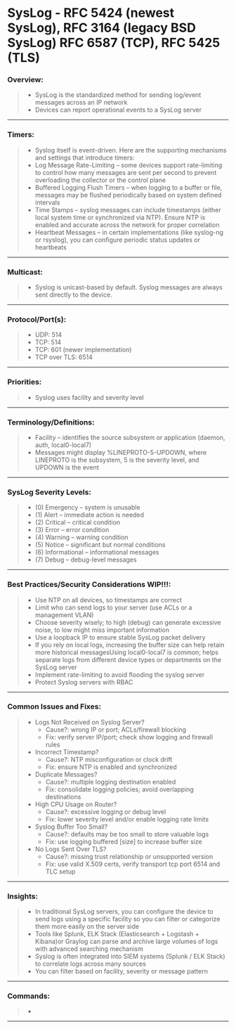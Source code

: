 # SysLog - RFC 5424 (newest SysLog), RFC 3164 (legacy BSD SysLog) RFC 6587 (TCP), RFC 5425 (TLS)

### Overview: 
> * SysLog is the standardized method for sending log/event messages across an IP network
> *  Devices can report operational events to a SysLog server
---
### Timers:
> * Syslog itself is event-driven. Here are the supporting mechanisms and settings that introduce timers:
> * Log Message Rate-Limiting – some devices support rate-limiting to control how many messages are sent per second to prevent overloading the collector or the control plane
> * Buffered Logging Flush Timers – when logging to a buffer or file, messages may be flushed periodically based on system defined intervals
> * Time Stamps – syslog messages can include timestamps (either local system time or synchronized via NTP). Ensure NTP is enabled and accurate across the network for proper correlation
> * Heartbeat Messages – in certain implementations (like syslog-ng or rsyslog), you can configure periodic status updates or heartbeats
---
### Multicast:
> * Syslog is unicast-based by default. Syslog messages are always sent directly to the device.
---
### Protocol/Port(s):
> * UDP: 514
> * TCP: 514
> * TCP: 601 (newer implementation)
> * TCP over TLS: 6514
---
### Priorities:
> * Syslog uses facility and severity level
---
### Terminology/Definitions:
> * Facility – identifies the source subsystem or application (daemon, auth, local0-local7)
> * Messages might display %LINEPROTO-5-UPDOWN, where LINEPROTO is the subsystem, 5 is the severity level, and UPDOWN is the event
---
### SysLog Severity Levels:
> * (0) Emergency – system is unusable
> * (1) Alert – immediate action is needed
> * (2) Critical – critical condition
> * (3) Error – error condition
> * (4) Warning – warning condition
> * (5) Notice – significant but normal conditions
> * (6) Informational – informational messages
> * (7) Debug – debug-level messages
---
### Best Practices/Security Considerations WIP!!!:
> * Use NTP on all devices, so timestamps are correct
> * Limit who can send logs to your server (use ACLs or a management VLAN)
> * Choose severity wisely; to high (debug) can generate excessive noise, to low might miss important information
> * Use a loopback IP to ensure stable SysLog packet delivery
> * If you rely on local logs, increasing the buffer size can help retain more historical messagesUsing local0-local7 is common; helps separate logs from different device types or departments on the SysLog server
> * Implement rate-limiting to avoid flooding the syslog server
> * Protect Syslog servers with RBAC
---
### Common Issues and Fixes:
> * Logs Not Received on Syslog Server?
>   * Cause?: wrong IP or port; ACLs/firewall blocking
>   * Fix: verify server IP/port; check show logging and firewall rules
> * Incorrect Timestamp?
>   * Cause?: NTP misconfiguration or clock drift
>   * Fix: ensure NTP is enabled and synchronized
> * Duplicate Messages?
>   * Cause?: multiple logging destination enabled
>   * Fix: consolidate logging policies; avoid overlapping destinations
> * High CPU Usage on Router?
>   * Cause?: excessive logging or debug level
>   * Fix: lower severity level and/or enable logging rate limits
> * Syslog Buffer Too Small?
>   * Cause?: defaults may be too small to store valuable logs
>   * Fix: use logging buffered [size] to increase buffer size
> * No Logs Sent Over TLS?
>   * Cause?: missing trust relationship or unsupported version
>   * Fix: use valid X.509 certs, verify transport tcp port 6514 and TLC setup
---
### Insights:
> * In traditional SysLog servers, you can configure the device to send logs using a specific facility so you can filter or categorize them more easily on the server side
> * Tools like Splunk, ELK Stack (Elasticsearch + Logstash + Kibana)or Graylog can parse and archive large volumes of logs with advanced searching mechanism
> * Syslog is often integrated into SIEM systems (Splunk / ELK Stack) to correlate logs across many sources
> * You can filter based on facility, severity or message pattern
---
### Commands:
> *
---

